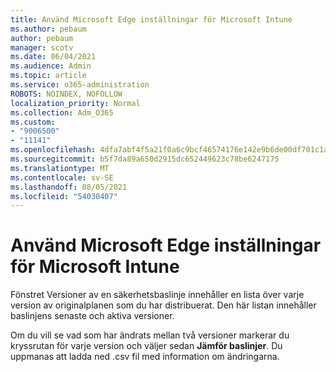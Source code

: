 ```yaml
---
title: Använd Microsoft Edge inställningar för Microsoft Intune
ms.author: pebaum
author: pebaum
manager: scotv
ms.date: 06/04/2021
ms.audience: Admin
ms.topic: article
ms.service: o365-administration
ROBOTS: NOINDEX, NOFOLLOW
localization_priority: Normal
ms.collection: Adm_O365
ms.custom:
- "9006500"
- "11141"
ms.openlocfilehash: 4dfa7abf4f5a21f0a6c9bcf46574176e142e9b6de00df701c1a0d3178ac58bd0
ms.sourcegitcommit: b5f7da89a650d2915dc652449623c78be6247175
ms.translationtype: MT
ms.contentlocale: sv-SE
ms.lasthandoff: 08/05/2021
ms.locfileid: "54030407"
---
```

# <a name="use-microsoft-edge-baseline-settings-for-microsoft-intune"></a>Använd Microsoft Edge inställningar för Microsoft Intune

Fönstret Versioner av en säkerhetsbaslinje innehåller en lista över varje version av originalplanen som du har distribuerat. Den här listan innehåller baslinjens senaste och aktiva versioner.

Om du vill se vad som har ändrats mellan två versioner markerar du kryssrutan för varje version och väljer sedan **Jämför baslinjer**. Du uppmanas att ladda ned .csv fil med information om ändringarna.